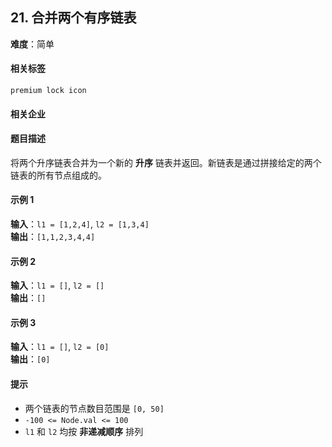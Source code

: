 ## 21. 合并两个有序链表  
**难度**：简单  

#### 相关标签  
`premium lock icon`  

#### 相关企业  

#### 题目描述  
将两个升序链表合并为一个新的 **升序** 链表并返回。新链表是通过拼接给定的两个链表的所有节点组成的。  

#### 示例 1  

**输入**：`l1 = [1,2,4]`, `l2 = [1,3,4]`  
**输出**：`[1,1,2,3,4,4]`  

#### 示例 2  

**输入**：`l1 = []`, `l2 = []`  
**输出**：`[]`  

#### 示例 3  

**输入**：`l1 = []`, `l2 = [0]`  
**输出**：`[0]`  

#### 提示  
- 两个链表的节点数目范围是 `[0, 50]`  
- `-100 <= Node.val <= 100`  
- `l1` 和 `l2` 均按 **非递减顺序** 排列